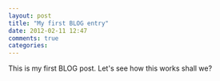 ```yaml
---
layout: post
title: "My first BLOG entry"
date: 2012-02-11 12:47
comments: true
categories: 
---
```

This is my first BLOG post. Let's see how this works shall we?

